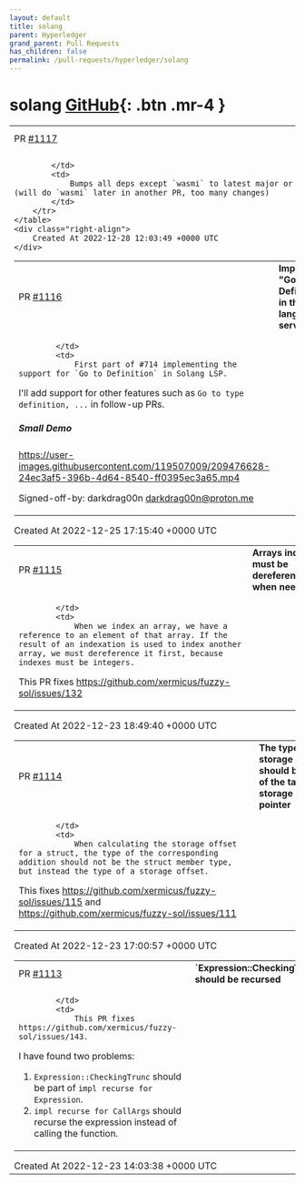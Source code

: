```yaml
---
layout: default
title: solang
parent: Hyperledger
grand_parent: Pull Requests
has_children: false
permalink: /pull-requests/hyperledger/solang
---
```


# solang <span class="fs-3 right-align">[GitHub](https://github.com/hyperledger/solang){: .btn .mr-4 }</span>


<div>
    <table>
        <tr>
            <td>
                PR <a href="https://github.com/hyperledger/solang/pull/1117" class=".btn">#1117</a>
            </td>
            <td>
                <b>
                    Bump dependencies
                </b>
            </td>
        </tr>
        <tr>
            <td>
                
            </td>
            <td>
                Bumps all deps except `wasmi` to latest major or minor (will do `wasmi` later in another PR, too many changes)
            </td>
        </tr>
    </table>
    <div class="right-align">
        Created At 2022-12-28 12:03:49 +0000 UTC
    </div>
</div>

<div>
    <table>
        <tr>
            <td>
                PR <a href="https://github.com/hyperledger/solang/pull/1116" class=".btn">#1116</a>
            </td>
            <td>
                <b>
                    Implement "Go to Definition" in the language server
                </b>
            </td>
        </tr>
        <tr>
            <td>
                
            </td>
            <td>
                First part of #714 implementing the support for `Go to Definition` in Solang LSP.

I'll add support for other features such as `Go to type definition, ...` in follow-up PRs.

##### Small Demo
https://user-images.githubusercontent.com/119507009/209476628-24ec3af5-396b-4d64-8540-ff0395ec3a65.mp4

Signed-off-by: darkdrag00n <darkdrag00n@proton.me>
            </td>
        </tr>
    </table>
    <div class="right-align">
        Created At 2022-12-25 17:15:40 +0000 UTC
    </div>
</div>

<div>
    <table>
        <tr>
            <td>
                PR <a href="https://github.com/hyperledger/solang/pull/1115" class=".btn">#1115</a>
            </td>
            <td>
                <b>
                    Arrays indexes must be dereferenced when needed
                </b>
            </td>
        </tr>
        <tr>
            <td>
                
            </td>
            <td>
                When we index an array, we have a reference to an element of that array. If the result of an indexation is used to index another array, we must dereference it first, because indexes must be integers.

This PR fixes https://github.com/xermicus/fuzzy-sol/issues/132
            </td>
        </tr>
    </table>
    <div class="right-align">
        Created At 2022-12-23 18:49:40 +0000 UTC
    </div>
</div>

<div>
    <table>
        <tr>
            <td>
                PR <a href="https://github.com/hyperledger/solang/pull/1114" class=".btn">#1114</a>
            </td>
            <td>
                <b>
                    The type of a storage offset should be that of the target's storage pointer
                </b>
            </td>
        </tr>
        <tr>
            <td>
                
            </td>
            <td>
                When calculating the storage offset for a struct, the type of the corresponding addition should not be the struct member type, but instead the type of a storage offset.

This fixes https://github.com/xermicus/fuzzy-sol/issues/115 and https://github.com/xermicus/fuzzy-sol/issues/111
            </td>
        </tr>
    </table>
    <div class="right-align">
        Created At 2022-12-23 17:00:57 +0000 UTC
    </div>
</div>

<div>
    <table>
        <tr>
            <td>
                PR <a href="https://github.com/hyperledger/solang/pull/1113" class=".btn">#1113</a>
            </td>
            <td>
                <b>
                    `Expression::CheckingTrunc` should be recursed
                </b>
            </td>
        </tr>
        <tr>
            <td>
                
            </td>
            <td>
                This PR fixes https://github.com/xermicus/fuzzy-sol/issues/143.

I have found two problems:
1. `Expression::CheckingTrunc` should be part of `impl recurse for Expression`. 
2. `impl recurse for CallArgs` should recurse the expression instead of calling the function.
            </td>
        </tr>
    </table>
    <div class="right-align">
        Created At 2022-12-23 14:03:38 +0000 UTC
    </div>
</div>


